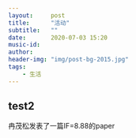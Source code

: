 ```yaml
---
layout:     post
title:      "活动"
subtitle:   ""
date:       2020-07-03 15:20
music-id:    
author:     
header-img: "img/post-bg-2015.jpg"
tags:
    - 生活
---
```

## test2

冉茂松发表了一篇IF=8.88的paper